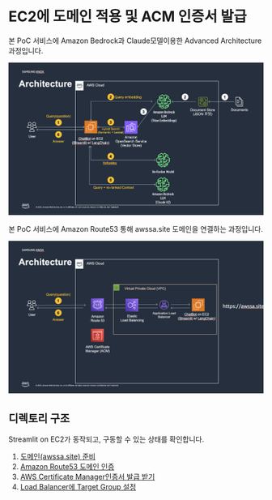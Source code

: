 <h1 align="left"><b>EC2에 도메인 적용 및 ACM 인증서 발급</b></h1>
본 PoC 서비스에 Amazon Bedrock과 Claude모델이용한 Advanced Architecture 과정입니다.
<p align="center">
    <img src="./images/00_architecture1.png" width="900">
</p>

본 PoC 서비스에 Amazon Route53 통해 awssa.site 도메인을 연결하는 과정입니다.
<p align="center">
    <img src="./images/00_architecture2.png" width="900">
</p>

## <div id="Contents">**디렉토리 구조**</div>
Streamlit on EC2가 동작되고, 구동할 수 있는 상태를 확인합니다.

1. [도메인(awssa.site) 준비](./01_prepare_domain.md)
2. [Amazon Route53 도메인 인증](./02_setup_route53.md)
3. [AWS Certificate Manager인증서 발급 받기](./03_acm_certificate_manager.md)  
4. [Load Balancer에 Target Group 설정](./04_setup_load_balancer.md)
